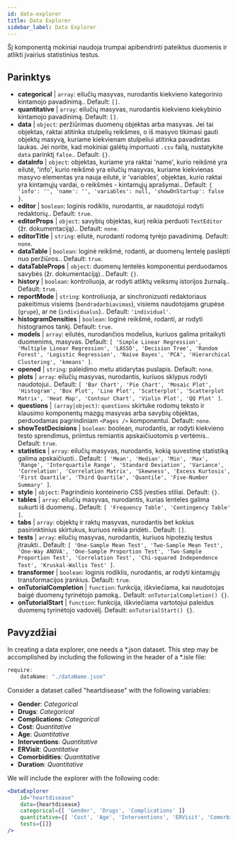 ```yaml
---
id: data-explorer 
title: Data Explorer
sidebar_label: Data Explorer
---
```


Šį komponentą mokiniai naudoja trumpai apibendrinti pateiktus duomenis ir atlikti įvairius statistinius testus.

## Parinktys

* __categorical__ | `array`: eilučių masyvas, nurodantis kiekvieno kategorinio kintamojo pavadinimą.. Default: `[]`.
* __quantitative__ | `array`: eilučių masyvas, nurodantis kiekvieno kiekybinio kintamojo pavadinimą. Default: `[]`.
* __data__ | `object`: peržiūrimas duomenų objektas arba masyvas. Jei tai objektas, raktai atitinka stulpelių reikšmes, o iš masyvo tikimasi gauti objektų masyvą, kuriame kiekvienam stulpeliui atitinka pavadintas laukas. Jei norite, kad mokiniai galėtų importuoti `.csv` failą, nustatykite `data` parinktį `false`.. Default: `{}`.
* __dataInfo__ | `object`: objektas, kuriame yra raktai \'name\', kurio reikšmė yra eilutė, \'info\', kurio reikšmė yra eilučių masyvas, kuriame kiekvienas masyvo elementas yra nauja eilutė, ir \'variables\', objektas, kurio raktai yra kintamųjų vardai, o reikšmės - kintamųjų aprašymai.. Default: `{
  'info': '',
  'name': '',
  'variables': null,
  'showOnStartup': false
}`.
* __editor__ | `boolean`: loginis rodiklis, nurodantis, ar naudotojui rodyti redaktorių.. Default: `true`.
* __editorProps__ | `object`: savybių objektas, kurį reikia perduoti `TextEditor` (žr. <TextEditor /> dokumentaciją).. Default: `none`.
* __editorTitle__ | `string`: eilutė, nurodanti rodomą tyrėjo pavadinimą. Default: `none`.
* __dataTable__ | `boolean`: loginė reikšmė, rodanti, ar duomenų lentelę paslėpti nuo peržiūros.. Default: `true`.
* __dataTableProps__ | `object`: duomenų lentelės komponentui perduodamos savybės (žr. <DataTable /> dokumentaciją).. Default: `{}`.
* __history__ | `boolean`: kontroliuoja, ar rodyti atliktų veiksmų istorijos žurnalą.. Default: `true`.
* __reportMode__ | `string`: kontroliuoja, ar sinchronizuoti redaktoriaus pakeitimus visiems (`bendradarbiavimas`), visiems naudotojams grupėse (`grupė`), ar ne (`individualus`).. Default: `'individual'`.
* __histogramDensities__ | `boolean`: loginė reikšmė, rodanti, ar rodyti histogramos tankį. Default: `true`.
* __models__ | `array`: eilutės, nurodančios modelius, kuriuos galima pritaikyti duomenims, masyvas. Default: `[
  'Simple Linear Regression',
  'Multiple Linear Regression',
  'LASSO',
  'Decision Tree',
  'Random Forest',
  'Logistic Regression',
  'Naive Bayes',
  'PCA',
  'Hierarchical Clustering',
  'kmeans'
]`.
* __opened__ | `string`: paleidimo metu atidarytas puslapis. Default: `none`.
* __plots__ | `array`: eilučių masyvas, nurodantis, kuriuos sklypus rodyti naudotojui.. Default: `[
  'Bar Chart',
  'Pie Chart',
  'Mosaic Plot',
  'Histogram',
  'Box Plot',
  'Line Plot',
  'Scatterplot',
  'Scatterplot Matrix',
  'Heat Map',
  'Contour Chart',
  'Violin Plot',
  'QQ Plot'
]`.
* __questions__ | `(array|object)`:  `questions` skirtuke rodomų teksto ir klausimo komponentų mazgų masyvas arba savybių objektas, perduodamas pagrindiniam `<Pages />` komponentui. Default: `none`.
* __showTestDecisions__ | `boolean`: boolean, nurodantis, ar rodyti kiekvieno testo sprendimus, priimtus remiantis apskaičiuotomis p vertėmis.. Default: `true`.
* __statistics__ | `array`: eilučių masyvas, nurodantis, kokią suvestinę statistiką galima apskaičiuoti.. Default: `[
  'Mean',
  'Median',
  'Min',
  'Max',
  'Range',
  'Interquartile Range',
  'Standard Deviation',
  'Variance',
  'Correlation',
  'Correlation Matrix',
  'Skewness',
  'Excess Kurtosis',
  'First Quartile',
  'Third Quartile',
  'Quantile',
  'Five-Number Summary'
]`.
* __style__ | `object`: Pagrindinio konteinerio CSS įvesties stiliai. Default: `{}`.
* __tables__ | `array`: eilučių masyvas, nurodantis, kurias lenteles galima sukurti iš duomenų.. Default: `[
  'Frequency Table',
  'Contingency Table'
]`.
* __tabs__ | `array`: objektų ir raktų masyvas, nurodantis bet kokius pasirinktinius skirtukus, kuriuos reikia pridėti.. Default: `[]`.
* __tests__ | `array`: eilučių masyvas, nurodantis, kuriuos hipotezių testus įtraukti.. Default: `[
  'One-Sample Mean Test',
  'Two-Sample Mean Test',
  'One-Way ANOVA',
  'One-Sample Proportion Test',
  'Two-Sample Proportion Test',
  'Correlation Test',
  'Chi-squared Independence Test',
  'Kruskal-Wallis Test'
]`.
* __transformer__ | `boolean`: loginis rodiklis, nurodantis, ar rodyti kintamųjų transformacijos įrankius. Default: `true`.
* __onTutorialCompletion__ | `function`: funkcija, iškviečiama, kai naudotojas baigė duomenų tyrinėtojo pamoką.. Default: `onTutorialCompletion() {}`.
* __onTutorialStart__ | `function`: funkcija, iškviečiama vartotojui paleidus duomenų tyrinėtojo vadovėlį. Default: `onTutorialStart() {}`.


## Pavyzdžiai

In creating a data explorer, one needs a *.json dataset. This step may be accomplished by including the following in the header of a *.isle file:

```js
require:
    dataName: "./dataName.json"
```

Consider a dataset called "heartdisease" with the following variables:
* __Gender__: _Categorical_
* __Drugs__: _Categorical_
* __Complications__: _Categorical_
* __Cost__: _Quantitative_
* __Age__: _Quantitative_
* __Interventions__: _Quantitative_
* __ERVisit__: _Quantitative_
* __Comorbidities__: _Quantitative_
* __Duration__: _Quantitative_

We will include the explorer with the following code:

```jsx live
<DataExplorer 
    id="heartdisease"
    data={heartdisease} 
    categorical={[ 'Gender', 'Drugs', 'Complications' ]}
    quantitative={[ 'Cost', 'Age', 'Interventions', 'ERVisit', 'Comorbidities', 'Duration' ]}
    tests={[]}
/>
```




